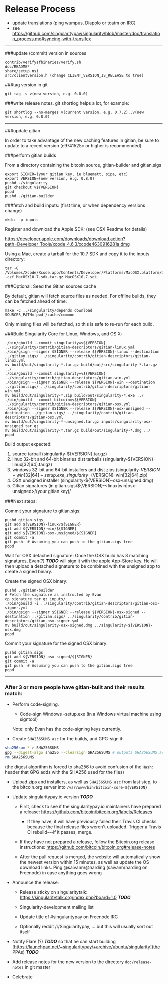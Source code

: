 Release Process
====================

* update translations (ping wumpus, Diapolo or tcatm on IRC)
* see https://github.com/singularitypay/singularity/blob/master/doc/translation_process.md#syncing-with-transifex

* * *

###update (commit) version in sources

	contrib/verifysfbinaries/verify.sh
	doc/README*
	share/setup.nsi
	src/clientversion.h (change CLIENT_VERSION_IS_RELEASE to true)

###tag version in git

	git tag -s v(new version, e.g. 0.8.0)

###write release notes. git shortlog helps a lot, for example:

	git shortlog --no-merges v(current version, e.g. 0.7.2)..v(new version, e.g. 0.8.0)

* * *

###update gitian

 In order to take advantage of the new caching features in gitian, be sure to update to a recent version (e9741525c or higher is recommended)

###perform gitian builds

 From a directory containing the bitcoin source, gitian-builder and gitian.sigs

	export SIGNER=(your gitian key, ie bluematt, sipa, etc)
	export VERSION=(new version, e.g. 0.8.0)
	pushd ./singularity
	git checkout v${VERSION}
	popd
	pushd ./gitian-builder

###fetch and build inputs: (first time, or when dependency versions change)
 
	mkdir -p inputs

 Register and download the Apple SDK: (see OSX Readme for details)
 
 https://developer.apple.com/downloads/download.action?path=Developer_Tools/xcode_4.6.3/xcode4630916281a.dmg
 
 Using a Mac, create a tarball for the 10.7 SDK and copy it to the inputs directory:
 
	tar -C /Volumes/Xcode/Xcode.app/Contents/Developer/Platforms/MacOSX.platform/Developer/SDKs/ -czf MacOSX10.7.sdk.tar.gz MacOSX10.7.sdk

###Optional: Seed the Gitian sources cache

  By default, gitian will fetch source files as needed. For offline builds, they can be fetched ahead of time:

	make -C ../singularity/depends download SOURCES_PATH=`pwd`/cache/common

  Only missing files will be fetched, so this is safe to re-run for each build.

###Build Singularity Core for Linux, Windows, and OS X:

	./bin/gbuild --commit singularity=v${VERSION} ../singularity/contrib/gitian-descriptors/gitian-linux.yml
	./bin/gsign --signer $SIGNER --release ${VERSION}-linux --destination ../gitian.sigs/ ../singularity/contrib/gitian-descriptors/gitian-linux.yml
	mv build/out/singularity-*.tar.gz build/out/src/singularity-*.tar.gz ../
	./bin/gbuild --commit singularity=v${VERSION} ../singularity/contrib/gitian-descriptors/gitian-win.yml
	./bin/gsign --signer $SIGNER --release ${VERSION}-win --destination ../gitian.sigs/ ../singularity/contrib/gitian-descriptors/gitian-win.yml
	mv build/out/singularity-*.zip build/out/singularity-*.exe ../
	./bin/gbuild --commit bitcoin=v${VERSION} ../singularity/contrib/gitian-descriptors/gitian-osx.yml
	./bin/gsign --signer $SIGNER --release ${VERSION}-osx-unsigned --destination ../gitian.sigs/ ../singularity/contrib/gitian-descriptors/gitian-osx.yml
	mv build/out/singularity-*-unsigned.tar.gz inputs/singularity-osx-unsigned.tar.gz
	mv build/out/singularity-*.tar.gz build/out/singularity-*.dmg ../
	popd
  Build output expected:

  1. source tarball (singularity-${VERSION}.tar.gz)
  2. linux 32-bit and 64-bit binaries dist tarballs (singularity-${VERSION}-linux[32|64].tar.gz)
  3. windows 32-bit and 64-bit installers and dist zips (singularity-${VERSION}-win[32|64]-setup.exe, singularity-${VERSION}-win[32|64].zip)
  4. OSX unsigned installer (singularity-${VERSION}-osx-unsigned.dmg)
  5. Gitian signatures (in gitian.sigs/${VERSION}-<linux|win|osx-unsigned>/(your gitian key)/

###Next steps:

Commit your signature to gitian.sigs:

	pushd gitian.sigs
	git add ${VERSION}-linux/${SIGNER}
	git add ${VERSION}-win/${SIGNER}
	git add ${VERSION}-osx-unsigned/${SIGNER}
	git commit -a
	git push  # Assuming you can push to the gitian.sigs tree
	popd

  Wait for OSX detached signature:
	Once the OSX build has 3 matching signatures, Evan(?) ***TODO*** will sign it with the apple App-Store key.
	He will then upload a detached signature to be combined with the unsigned app to create a signed binary.

  Create the signed OSX binary:

	pushd ./gitian-builder
	# Fetch the signature as instructed by Evan
	cp signature.tar.gz inputs/
	./bin/gbuild -i ../singularity/contrib/gitian-descriptors/gitian-osx-signer.yml
	./bin/gsign --signer $SIGNER --release ${VERSION}-osx-signed --destination ../gitian.sigs/ ../singularity/contrib/gitian-descriptors/gitian-osx-signer.yml
	mv build/out/singularity-osx-signed.dmg ../singularity-${VERSION}-osx.dmg
	popd

Commit your signature for the signed OSX binary:

	pushd gitian.sigs
	git add ${VERSION}-osx-signed/${SIGNER}
	git commit -a
	git push  # Assuming you can push to the gitian.sigs tree
	popd

-------------------------------------------------------------------------

### After 3 or more people have gitian-built and their results match:

- Perform code-signing.

    - Code-sign Windows -setup.exe (in a Windows virtual machine using signtool)

  Note: only Evan has the code-signing keys currently.

- Create `SHA256SUMS.asc` for the builds, and GPG-sign it:
```bash
sha256sum * > SHA256SUMS
gpg --digest-algo sha256 --clearsign SHA256SUMS # outputs SHA256SUMS.asc
rm SHA256SUMS
```
(the digest algorithm is forced to sha256 to avoid confusion of the `Hash:` header that GPG adds with the SHA256 used for the files)

- Upload zips and installers, as well as `SHA256SUMS.asc` from last step, to the bitcoin.org server
  into `/var/www/bin/bitcoin-core-${VERSION}`

- Update singularitypay.io version ***TODO***

  - First, check to see if the singularitypay.io maintainers have prepared a
    release: https://github.com/bitcoin/bitcoin.org/labels/Releases

      - If they have, it will have previously failed their Travis CI
        checks because the final release files weren't uploaded.
        Trigger a Travis CI rebuild---if it passes, merge.

  - If they have not prepared a release, follow the Bitcoin.org release
    instructions: https://github.com/bitcoin/bitcoin.org#release-notes

  - After the pull request is merged, the website will automatically show the newest version within 15 minutes, as well
    as update the OS download links. Ping @saivann/@harding (saivann/harding on Freenode) in case anything goes wrong

- Announce the release:

  - Release sticky on singularitytalk: https://singularitytalk.org/index.php?board=1.0 ***TODO***

  - Singularity-development mailing list

  - Update title of #singularitypay on Freenode IRC

  - Optionally reddit /r/Singularitypay, ... but this will usually sort out itself

- Notify Flare (?) ***TODO*** so that he can start building [https://launchpad.net/~singularitypay/+archive/ubuntu/singularity](the PPAs) ***TODO***

- Add release notes for the new version to the directory `doc/release-notes` in git master

- Celebrate
